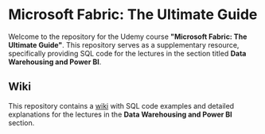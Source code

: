 # Microsoft Fabric: The Ultimate Guide

Welcome to the repository for the Udemy course **"Microsoft Fabric: The Ultimate Guide"**. This repository serves as a supplementary resource, specifically providing SQL code for the lectures in the section titled **Data Warehousing and Power BI**.

## Wiki

This repository contains a [wiki](https://github.com/malvik01/Fabric-Data-Warehousing-SQL-Code/wiki) with SQL code examples and detailed explanations for the lectures in the **Data Warehousing and Power BI** section.
